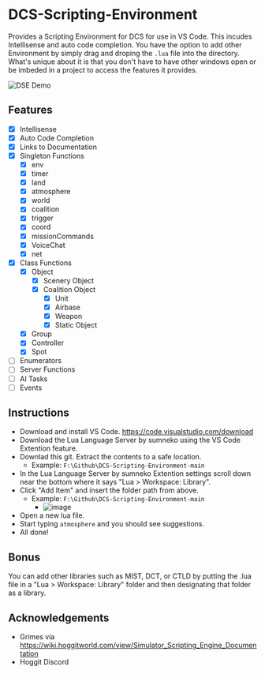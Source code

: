# DCS-Scripting-Environment
Provides a Scripting Environment for DCS for use in VS Code. This incudes Intellisense and auto code completion. You have the option to add other Environment by simply drag and droping the `.lua` file into the directory. What's unique about it is that you don't have to have other windows open or be imbeded in a project to access the features it provides.

![DSE Demo](https://cdn.discordapp.com/attachments/780381707794513931/941046816890294322/code3.gif)

## Features
- [X] Intellisense
- [X] Auto Code Completion
- [X] Links to Documentation
- [X] Singleton Functions
  - [X] env
  - [X] timer
  - [X] land
  - [X] atmosphere
  - [X] world
  - [X] coalition
  - [X] trigger
  - [X] coord
  - [X] missionCommands
  - [X] VoiceChat
  - [X] net
- [X] Class Functions
  - [X] Object
    - [X] Scenery Object
    - [X] Coalition Object
      - [X] Unit
      - [X] Airbase
      - [X] Weapon
      - [X] Static Object
  - [X] Group
  - [X] Controller
  - [X] Spot
- [ ] Enumerators
- [ ] Server Functions
- [ ] AI Tasks
- [ ] Events

## Instructions
  - Download and install VS Code. https://code.visualstudio.com/download
  - Download the Lua Language Server by sumneko using the VS Code Extention feature.
  - Downlad this git. Extract the contents to a safe location. 
    - Example: `F:\Github\DCS-Scripting-Environment-main`
  - In the Lua Language Server by sumneko Extention settings scroll down near the bottom where it says "Lua > Workspace: Library".
  - Click "Add Item" and insert the folder path from above.
    - Example: `F:\Github\DCS-Scripting-Environment-main`
      - ![image](https://user-images.githubusercontent.com/15984377/153266634-bff2dee5-d843-4dc1-93d3-387845cf4bca.png)
  - Open a new lua file.
  - Start typing `atmosphere` and you should see suggestions.
  - All done!

## Bonus
You can add other libraries such as MIST, DCT, or CTLD by putting the .lua file in a "Lua > Workspace: Library" folder and then designating that folder as a library.

## Acknowledgements
- Grimes via https://wiki.hoggitworld.com/view/Simulator_Scripting_Engine_Documentation
- Hoggit Discord
